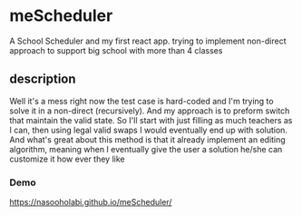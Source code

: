 # meScheduler
A School Scheduler and my first react app. trying to implement non-direct approach to support big school with more than 4 classes

## description ##
Well it's a mess right now the test case is hard-coded and I'm trying to solve it in a non-direct (recursively).
And my approach is to preform switch that maintain the valid state.
So I'll start with just filling as much teachers as I can, then using legal valid swaps I would eventually end up with solution.
And what's great about this method is that it already implement an editing algorithm, meaning when I eventually give the user a solution he/she can customize it how ever they like


### Demo ###
https://nasooholabi.github.io/meScheduler/
